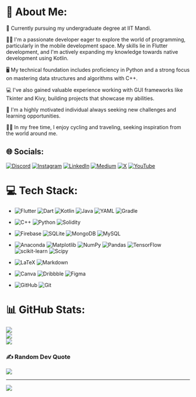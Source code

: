 # 💫 About Me:
🚀 Currently pursuing my undergraduate degree at IIT Mandi.

👨‍💻 I'm a passionate developer eager to explore the world of programming, particularly in the mobile development space. My skills lie in Flutter development, and I'm actively expanding my knowledge towards native development using Kotlin.

🖥️ My technical foundation includes proficiency in Python and a strong focus on mastering data structures and algorithms with C++.

💻 I've also gained valuable experience working with GUI frameworks like Tkinter and Kivy, building projects that showcase my abilities.

🌟 I'm a highly motivated individual always seeking new challenges and learning opportunities. 

🚴‍♂️ In my free time, I enjoy cycling and traveling, seeking inspiration from the world around me. 

## 🌐 Socials:
[![Discord](https://img.shields.io/badge/Discord-%237289DA.svg?logo=discord&logoColor=white)](https://www.discordapp.com/users/1059372096905564181) [![Instagram](https://img.shields.io/badge/Instagram-%23E4405F.svg?logo=Instagram&logoColor=white)](https://instagram.com/kush.gaurav12) [![LinkedIn](https://img.shields.io/badge/LinkedIn-%230077B5.svg?logo=linkedin&logoColor=white)](https://linkedin.com/in/gaurav-kushwaha-330a39251) [![Medium](https://img.shields.io/badge/Medium-12100E?logo=medium&logoColor=white)](https://medium.com/@gaurav.family04) [![X](https://img.shields.io/badge/X-black.svg?logo=X&logoColor=white)](https://x.com/GauravKush1225) [![YouTube](https://img.shields.io/badge/YouTube-%23FF0000.svg?logo=YouTube&logoColor=white)](https://youtube.com/@gauravkushwaha7207) 

# 💻 Tech Stack:
- ![Flutter](https://img.shields.io/badge/Flutter-%2302569B.svg?style=for-the-badge&logo=Flutter&logoColor=white) ![Dart](https://img.shields.io/badge/dart-%230175C2.svg?style=for-the-badge&logo=dart&logoColor=white) ![Kotlin](https://img.shields.io/badge/kotlin-%237F52FF.svg?style=for-the-badge&logo=kotlin&logoColor=white) ![Java](https://img.shields.io/badge/java-%23ED8B00.svg?style=for-the-badge&logo=openjdk&logoColor=white) ![YAML](https://img.shields.io/badge/yaml-%23ffffff.svg?style=for-the-badge&logo=yaml&logoColor=151515) ![Gradle](https://img.shields.io/badge/Gradle-02303A.svg?style=for-the-badge&logo=Gradle&logoColor=white)
  
- ![C++](https://img.shields.io/badge/c++-%2300599C.svg?style=for-the-badge&logo=c%2B%2B&logoColor=white) ![Python](https://img.shields.io/badge/python-3670A0?style=for-the-badge&logo=python&logoColor=ffdd54) ![Solidity](https://img.shields.io/badge/Solidity-%23363636.svg?style=for-the-badge&logo=solidity&logoColor=white)

- ![Firebase](https://img.shields.io/badge/firebase-%23039BE5.svg?style=for-the-badge&logo=firebase) ![SQLite](https://img.shields.io/badge/sqlite-%2307405e.svg?style=for-the-badge&logo=sqlite&logoColor=white) ![MongoDB](https://img.shields.io/badge/MongoDB-%234ea94b.svg?style=for-the-badge&logo=mongodb&logoColor=white) ![MySQL](https://img.shields.io/badge/mysql-4479A1.svg?style=for-the-badge&logo=mysql&logoColor=white)

- ![Anaconda](https://img.shields.io/badge/Anaconda-%2344A833.svg?style=for-the-badge&logo=anaconda&logoColor=white) ![Matplotlib](https://img.shields.io/badge/Matplotlib-%23ffffff.svg?style=for-the-badge&logo=Matplotlib&logoColor=black) ![NumPy](https://img.shields.io/badge/numpy-%23013243.svg?style=for-the-badge&logo=numpy&logoColor=white) ![Pandas](https://img.shields.io/badge/pandas-%23150458.svg?style=for-the-badge&logo=pandas&logoColor=white) ![TensorFlow](https://img.shields.io/badge/TensorFlow-%23FF6F00.svg?style=for-the-badge&logo=TensorFlow&logoColor=white) ![scikit-learn](https://img.shields.io/badge/scikit--learn-%23F7931E.svg?style=for-the-badge&logo=scikit-learn&logoColor=white) ![Scipy](https://img.shields.io/badge/SciPy-%230C55A5.svg?style=for-the-badge&logo=scipy&logoColor=%white) 

- ![LaTeX](https://img.shields.io/badge/latex-%23008080.svg?style=for-the-badge&logo=latex&logoColor=white) ![Markdown](https://img.shields.io/badge/markdown-%23000000.svg?style=for-the-badge&logo=markdown&logoColor=white)

- ![Canva](https://img.shields.io/badge/Canva-%2300C4CC.svg?style=for-the-badge&logo=Canva&logoColor=white) ![Dribbble](https://img.shields.io/badge/Dribbble-EA4C89?style=for-the-badge&logo=dribbble&logoColor=white) ![Figma](https://img.shields.io/badge/figma-%23F24E1E.svg?style=for-the-badge&logo=figma&logoColor=white)

- ![GitHub](https://img.shields.io/badge/github-%23121011.svg?style=for-the-badge&logo=github&logoColor=white) ![Git](https://img.shields.io/badge/git-%23F05033.svg?style=for-the-badge&logo=git&logoColor=white)
  
# 📊 GitHub Stats:
![](https://github-readme-stats.vercel.app/api?username=Gaurav-Kushwaha-1225&theme=material-palenight&hide_border=false&include_all_commits=false&count_private=false)<br/>
![](https://github-readme-streak-stats.herokuapp.com/?user=Gaurav-Kushwaha-1225&theme=material-palenight&hide_border=false)<br/>
![](https://github-readme-stats.vercel.app/api/top-langs/?username=Gaurav-Kushwaha-1225&theme=material-palenight&hide_border=false&include_all_commits=false&count_private=false&layout=compact)

<!--
## 🏆 GitHub Trophies
![](https://github-profile-trophy.vercel.app/?username=Gaurav-Kushwaha-1225&theme=monokai&no-frame=false&no-bg=true&margin-w=4)
-->

### ✍️ Random Dev Quote
![](https://quotes-github-readme.vercel.app/api?type=horizontal&theme=tokyonight)

<!--
### 🔝 Top Contributed Repo
![](https://github-contributor-stats.vercel.app/api?username=Gaurav-Kushwaha-1225&limit=5&theme=vue-dark&combine_all_yearly_contributions=true)
-->

---
[![](https://visitcount.itsvg.in/api?id=Gaurav-Kushwaha-1225&icon=6&color=13)](https://visitcount.itsvg.in)

<!-- Proudly created with GPRM ( https://gprm.itsvg.in ) -->
